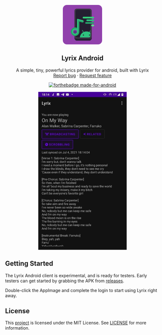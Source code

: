 <p align="center">
    <img src="./docs/img/lyrix.png" alt="Logo" width=128 height=128>

<h2 align="center">Lyrix Android</h2>

  <p align="center">
    A simple, tiny, powerful lyrics provider for android, built with Lyrix
    <br>
    <a href="https://github.com/lyrix-music/cli/issues/new">Report bug</a>
    ·
    <a href="https://github.com/lyrix-music/cli/issues/new">Request feature</a>
  </p>
</p>

<div align="center">

[![forthebadge made-for-android](https://forthebadge.com/images/badges/built-for-android.svg)](https://kotlinlang.org/)

</div>

<p align="center">
    <img src="./docs/img/screenshot.png" alt="Logo" height=512 alt="Android screenshot">
</p>

Getting Started
---------------

The Lyrix Android client is experimental, and is ready for testers.
Early testers can get started by grabbing
the APK from [releases][lyrix-releases].

Double-click the AppImage and complete the login to start using
Lyrix right away.



License
-------
This [project][lyrix] is licensed under the MIT License.
See [LICENSE][license] for more information.


[lyrix]: https://github.com/lyrix-music/android
[lyrix-releases]: https://github.com/lyrix-music/android/releases/tag/continuous
[license]: ./LICENSE
